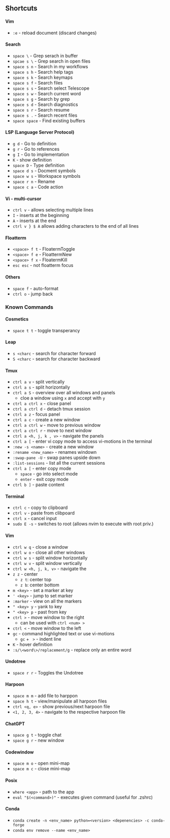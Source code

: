## Shortcuts
#### Vim
- `:e` - reload document (discard changes)

#### Search
- `space \` - Grep serach in buffer
- `spcae s \` - Grep search in open files 
- `space s n` - Search in my workflows
- `space s h` - Search help tags
- `space s k` - Search keymaps
- `space s f` - Search files
- `space s s` - Search select Telescope
- `space s w` - Search current word
- `space s g` - Search by grep
- `space s d` - Search diagnostics
- `space s r` - Search resume
- `space s .` - Search recent files
- `space space` - Find existing buffers

#### LSP (Language Server Protocol)
- `g d` - Go to definition
- `g r` - Go to references
- `g I` - Go to implementation
- `K` - show definition
- `space D` - Type definition
- `space d s` - Docment symbols
- `space w s` - Workspace symbols
- `space r n` - Rename
- `space c a` - Code action

#### Vi - multi-cursor
- `ctrl v` - allows selecting multiple lines
- `I` - inserts at the beginning
- `A` - inserts at the end
- `ctrl v } $ A` allows adding characters to the end of all lines

#### Floatterm
- `<space> f t` - FloatermToggle
- `<space> f e` - FloattermNew
- `<space> f x` - FloatermKill
- `esc esc` - not floatterm focus

#### Others
- `space f` - auto-format
- `ctrl o` - jump back

### Known Commands
#### Cosmetics
- `space t t` - toggle transperancy

#### Leap
- `s <charc` - search for character forward
- `S <charc` - search for character backward

#### Tmux
- `ctrl a v` - split vertically
- `ctrl a s` - split horizontally
- `ctrl a S` - overview over all windows and panels
    - cloe a window using `x` and accept with `y`
- `ctrl a ctrl x` - close panel
- `ctrl a ctrl d` - detach tmux session
- `ctrl a z` - focus panel
- `ctrl a c` - create a new window
- `ctrl a ctrl w` - move to previous window
- `ctrl a ctrl r` - move to next window
- `ctrl a <h, j, k , v>` - navigate the panels
- `ctrl a [` - enter vi copy mode to access vi-motions in the terminal
- `:new -s <name>` - create a new window
- `:rename <new_name>` - renames windown
- `:swap-pane -U` - swap panes upside down
- `:list-sessions` - list all the current sessions
- `ctrl a [` - enter copy mode
    - `space` - go into select mode
    - `enter` - exit copy mode
- `ctrl b ]` - paste content

#### Terminal
- `ctrl c` - copy to clipboard
- `ctrl v` - paste from clibpoard
- `ctrl x` - cancel input
- `sudo E -s` - switches to root (allows nvim to execute with root priv.)

#### Vim
- `ctrl w q` - close a window
- `ctrl w o` - close all other windows
- `ctrl w s` - split window horizontally
- `ctrl w v` - split window vertically
- `ctrl w <h, j, k, v>` - navigate the 
- `z z` - center
    - `z t`: center top
    - `z b`: center bottom
- `m <key>` - set a marker at key
- `' <key>` - jump to set marker
- `:marker` - view on all the markers
- `" <key> y` - yank to key
- `" <key> p` - past from key
- `ctrl >` - move window to the right
    - can be used with `ctrl <num> >`
- `ctrl <` - move window to the left
- `gc` - command highlighted text or use vi-motions
    - `gc` + ` >` - indent line
- `K` - hover definition
- `:s/\<word\>/replacement/g` - replace only an entire word

<!-- #### Treesitter -->
<!-- - `space f f` - fuzzy-search files -->
<!-- - `space f m` - navigate harpoon marker -->
<!-- - `space f d` - search across files -->
<!-- - `spcae f b` - navigate buffer -->

#### Undotree
- `space r r` - Toggles the Undotree

#### Harpoon
- `space m m` - add file to harppon 
- `space h t` - view/manipulate all harpoon files
- `ctrl <q, e>` - show previous/next harpoon file
- `<1, 2, 3, 4>` - navigate to the respective harpoon file

#### ChatGPT
- `space g t` - toggle chat
- `space g r` - new window

#### Codewindow
- `space m o` - open mini-map
- `space m c` - close mini-map
<!-- - `space m o` - toggle code window -->

#### Posix
- `where <app>` - path to the app
- `eval "$(<command>)"` - executes given command (useful  for .zshrc)

#### Conda
- `conda create -n <env_name> python=<version> <depenencies> -c conda-forge`
- `conda env remove --name <env_name>`


